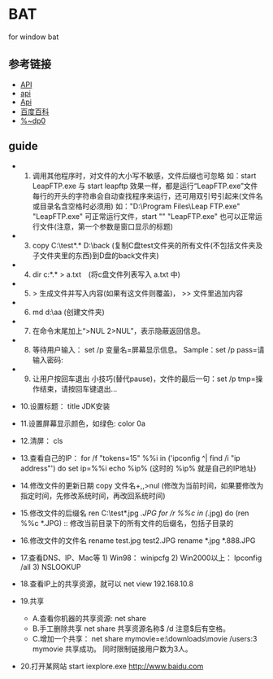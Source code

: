 # BAT
for window bat

## 参考链接
- [API](http://www.cnblogs.com/SunShineYPH/archive/2011/12/13/2285570.html)
- [api](http://www.cnblogs.com/Greensun/archive/2008/07/25/1251788.html)
- [Api](http://blog.csdn.net/junmuzi/article/details/12239303)
- [百度百科](http://baike.baidu.com/subview/283786/283786.htm)
- [%~dp0](http://blog.csdn.net/lightyearwp/article/details/2778677)

## guide
  - 1. 调用其他程序时，对文件的大小写不敏感，文件后缀也可忽略
       如：start LeapFTP.exe  与 start leapftp 效果一样，都是运行“LeapFTP.exe”文件
       每行的开头的字符串会自动查找程序来运行，还可用双引号引起来(文件名或目录名含空格时必须用)
       如："D:\Program Files\Leap FTP.exe"
       "LeapFTP.exe" 可正常运行文件，start "" "LeapFTP.exe" 也可以正常运行文件(注意，第一个参数是窗口显示的标题)
  - 3. copy C:\test\*.* D:\back  (复制C盘test文件夹的所有文件(不包括文件夹及子文件夹里的东西)到D盘的back文件夹)
  - 4. dir c:\*.* > a.txt　(将c盘文件列表写入 a.txt 中)
  - 5.  \> 生成文件并写入内容(如果有这文件则覆盖)，  >> 文件里追加内容
  - 6. md d:\aa (创建文件夹)
  - 7. 在命令末尾加上“>NUL 2>NUL”，表示隐蔽返回信息。
  - 8. 等待用户输入： set /p 变量名=屏幕显示信息。  Sample：set /p pass=请输入密码:
  - 9. 让用户按回车退出
       小技巧(替代pause)，文件的最后一句：set /p tmp=操作结束，请按回车键退出...
  - 10.设置标题： title JDK安装
  - 11.设置屏幕显示颜色，如绿色: color 0a
  - 12.清屏： cls
  - 13.查看自己的IP：
       for /f "tokens=15" %%i in ('ipconfig ^| find /i "ip address"') do set ip=%%i
       echo %ip% (这时的 %ip% 就是自己的IP地址)

  - 14.修改文件的更新日期
        copy 文件名+,,>nul  (修改为当前时间，如果要修改为指定时间，先修改系统时间，再改回系统时间)
  - 15.修改文件的后缀名
        ren C:\test\*.jpg *.JPG
	for /r %%c in (*.jpg) do (ren %%c *.JPG)  :: 修改当前目录下的所有文件的后缀名，包括子目录的
  - 16.修改文件的文件名
        rename test.jpg test2.JPG
        rename *.jpg *.888.JPG
  - 17.查看DNS、IP、Mac等
        1) Win98： winipcfg
        2) Win2000以上： Ipconfig /all
        3) NSLOOKUP
  - 18.查看IP上的共享资源，就可以
        net view 192.168.10.8
  - 19.共享
      -  A.查看你机器的共享资源: net share
      -  B.手工删除共享
          net share 共享资源名称$ /d
          注意$后有空格。
      -  C.增加一个共享：
          net share mymovie=e:\downloads\movie /users:3
          mymovie 共享成功。 同时限制链接用户数为3人。
  - 20.打开某网站
          start iexplore.exe http://www.baidu.com
